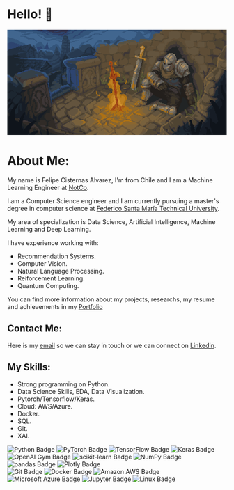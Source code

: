 # Hello! 👋

![](dark_souls.gif)

# About Me:
My name is Felipe Cisternas Alvarez, I'm from Chile and I am a Machine Learning Engineer at <a href="https://notco.com/cl/" target="_blank">NotCo</a>.

I am a Computer Science engineer and I am currently pursuing a master's degree in computer science at <a href="https://usm.cl/en/home/" target="_blank">Federico Santa María Technical University</a>.

My area of ​​​​specialization is Data Science, Artificial Intelligence, Machine Learning and Deep Learning.

I have experience working with:
- Recommendation Systems.
- Computer Vision.
- Natural Language Processing.
- Reiforcement Learning.
- Quantum Computing.

You can find more information about my projects, researchs, my resume and achievements in my <a href="https://ftcister.github.io/portfolio/" target="_blank">Portfolio</a>

## Contact Me:
Here is my [email](mailto:fcisternas.dev@gmail.com) so we can stay in touch or we can connect on <a href="https://www.linkedin.com/in/felipecisternasalvarez/" target="_blank">Linkedin</a>.

## My Skills:
* Strong programming on Python.
* Data Science Skills, EDA, Data Visualization.
* Pytorch/Tensorflow/Keras.
* Cloud: AWS/Azure.
* Docker.
* SQL.
* Git.
* XAI.

![Python Badge](https://img.shields.io/badge/Python-3776AB?logo=python&logoColor=fff&style=flat-square)
![PyTorch Badge](https://img.shields.io/badge/PyTorch-EE4C2C?logo=pytorch&logoColor=fff&style=flat-square)
![TensorFlow Badge](https://img.shields.io/badge/TensorFlow-FF6F00?logo=tensorflow&logoColor=fff&style=flat-square)
![Keras Badge](https://img.shields.io/badge/Keras-D00000?logo=keras&logoColor=fff&style=flat-square)
![OpenAI Gym Badge](https://img.shields.io/badge/OpenAI%20Gym-0081A5?logo=openaigym&logoColor=fff&style=flat-square)
![scikit-learn Badge](https://img.shields.io/badge/scikit--learn-F7931E?logo=scikitlearn&logoColor=fff&style=flat-square)
![NumPy Badge](https://img.shields.io/badge/NumPy-013243?logo=numpy&logoColor=fff&style=flat-square)
![pandas Badge](https://img.shields.io/badge/pandas-150458?logo=pandas&logoColor=fff&style=flat-square)
![Plotly Badge](https://img.shields.io/badge/Plotly-3F4F75?logo=plotly&logoColor=fff&style=flat-square)\
![Git Badge](https://img.shields.io/badge/Git-F05032?logo=git&logoColor=fff&style=flat-square)
![Docker Badge](https://img.shields.io/badge/Docker-2496ED?logo=docker&logoColor=fff&style=flat-square)
![Amazon AWS Badge](https://img.shields.io/badge/Amazon%20AWS-232F3E?logo=amazonaws&logoColor=fff&style=flat-square)
![Microsoft Azure Badge](https://img.shields.io/badge/Microsoft%20Azure-0078D4?logo=microsoftazure&logoColor=fff&style=flat-square)
![Jupyter Badge](https://img.shields.io/badge/Jupyter-F37626?logo=jupyter&logoColor=fff&style=flat-square)
![Linux Badge](https://img.shields.io/badge/Linux-FCC624?logo=linux&logoColor=000&style=flat-square)



